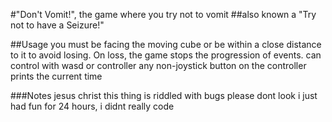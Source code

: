 #"Don't Vomit!", the game where you try not to vomit
##also known a "Try not to have a Seizure!"

##Usage
you must be facing the moving cube or be within a close distance to it to avoid losing. On loss, the game stops the progression of events.
can control with wasd or controller
any non-joystick button on the controller prints the current time

###Notes
jesus christ this thing is riddled with bugs please dont look
i just had fun for 24 hours, i didnt really code